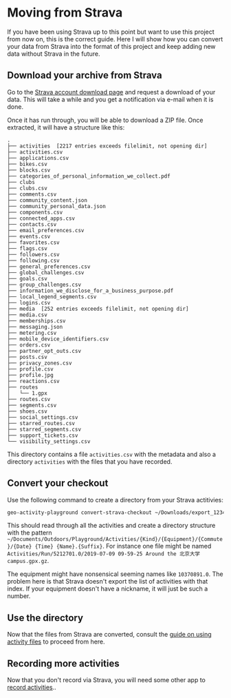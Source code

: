 # Moving from Strava

If you have been using Strava up to this point but want to use this project from now on, this is the correct guide. Here I will show how you can convert your data from Strava into the format of this project and keep adding new data without Strava in the future.

## Download your archive from Strava

Go to the [Strava account download page](https://www.strava.com/athlete/delete_your_account) and request a download of your data. This will take a while and you get a notification via e-mail when it is done.

Once it has run through, you will be able to download a ZIP file. Once extracted, it will have a structure like this:

```
.
├── activities  [2217 entries exceeds filelimit, not opening dir]
├── activities.csv
├── applications.csv
├── bikes.csv
├── blocks.csv
├── categories_of_personal_information_we_collect.pdf
├── clubs
├── clubs.csv
├── comments.csv
├── community_content.json
├── community_personal_data.json
├── components.csv
├── connected_apps.csv
├── contacts.csv
├── email_preferences.csv
├── events.csv
├── favorites.csv
├── flags.csv
├── followers.csv
├── following.csv
├── general_preferences.csv
├── global_challenges.csv
├── goals.csv
├── group_challenges.csv
├── information_we_disclose_for_a_business_purpose.pdf
├── local_legend_segments.csv
├── logins.csv
├── media  [252 entries exceeds filelimit, not opening dir]
├── media.csv
├── memberships.csv
├── messaging.json
├── metering.csv
├── mobile_device_identifiers.csv
├── orders.csv
├── partner_opt_outs.csv
├── posts.csv
├── privacy_zones.csv
├── profile.csv
├── profile.jpg
├── reactions.csv
├── routes
│   └── 1.gpx
├── routes.csv
├── segments.csv
├── shoes.csv
├── social_settings.csv
├── starred_routes.csv
├── starred_segments.csv
├── support_tickets.csv
└── visibility_settings.csv
```

This directory contains a file `activities.csv` with the metadata and also a directory `activities` with the files that you have recorded.

## Convert your checkout

Use the following command to create a directory from your Strava actitivies:

```bash
geo-activity-playground convert-strava-checkout ~/Downloads/export_123456/ ~/Documents/Outdoors/Playground
```

This should read through all the activities and create a directory structure with the pattern `~/Documents/Outdoors/Playground/Activities/{Kind}/{Equipment}/{Commute}/{Date} {Time} {Name}.{Suffix}`. For instance one file might be named `Activities/Run/5212701.0/2019-07-09 09-59-25 Around the 北京大学 campus.gpx.gz`.

The equipment might have nonsensical seeming names like `10370891.0`. The problem here is that Strava doesn't export the list of activities with that index. If your equipment doesn't have a nickname, it will just be such a number.

## Use the directory

Now that the files from Strava are converted, consult the [guide on using activity files](import-activity-files.md) to proceed from here.

## Recording more activities

Now that you don't record via Strava, you will need some other app to [record activities](record-activities.md)..